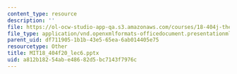 ```yaml
---
content_type: resource
description: ''
file: https://ol-ocw-studio-app-qa.s3.amazonaws.com/courses/18-404j-theory-of-computation-fall-2020/a812b18254abe48682d5bc7143f7976c_MIT18_404f20_lec6.pptx
file_type: application/vnd.openxmlformats-officedocument.presentationml.presentation
parent_uid: df711905-1b1b-43e5-65ea-6ab014405e75
resourcetype: Other
title: MIT18_404f20_lec6.pptx
uid: a812b182-54ab-e486-82d5-bc7143f7976c
---
```


